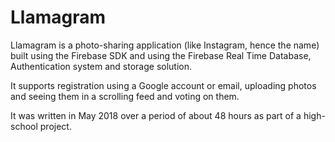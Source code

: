 # Llamagram
Llamagram is a photo-sharing application (like Instagram, hence the name) built using the Firebase 
SDK and using the Firebase Real Time Database, Authentication system and storage solution.

It supports registration using a Google account or email, uploading photos and seeing them in a 
scrolling feed and voting on them.

It was written in May 2018 over a period of about 48 hours as part of a high-school project.